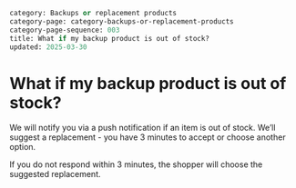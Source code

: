 ```meta
category: Backups or replacement products
category-page: category-backups-or-replacement-products
category-page-sequence: 003
title: What if my backup product is out of stock?  
updated: 2025-03-30
```

# What if my backup product is out of stock?  

We will notify you via a push notification if an item is out of stock. We’ll suggest a replacement - you have 3 minutes to accept or choose another option.  

If you do not respond within 3 minutes, the shopper will choose the suggested replacement. 